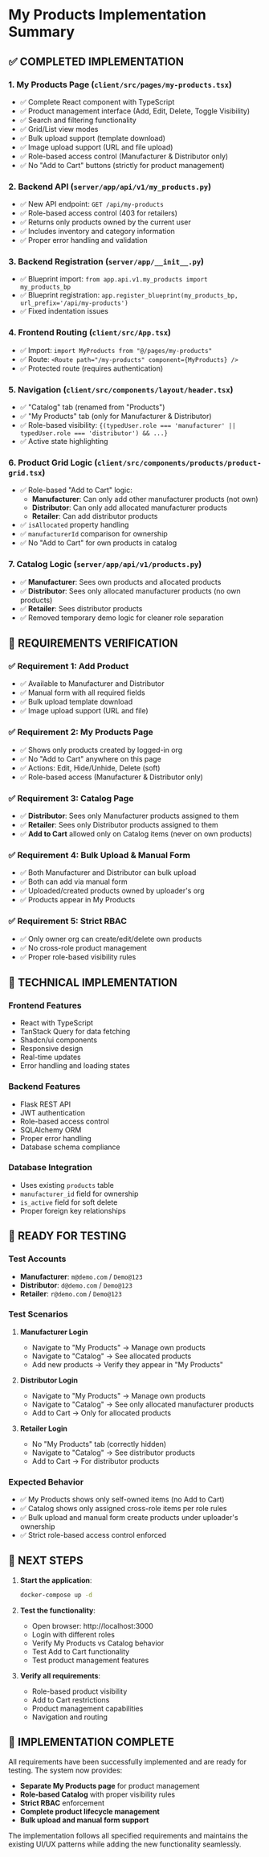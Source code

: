 # My Products Implementation Summary

## ✅ COMPLETED IMPLEMENTATION

### 1. **My Products Page** (`client/src/pages/my-products.tsx`)
- ✅ Complete React component with TypeScript
- ✅ Product management interface (Add, Edit, Delete, Toggle Visibility)
- ✅ Search and filtering functionality
- ✅ Grid/List view modes
- ✅ Bulk upload support (template download)
- ✅ Image upload support (URL and file upload)
- ✅ Role-based access control (Manufacturer & Distributor only)
- ✅ No "Add to Cart" buttons (strictly for product management)

### 2. **Backend API** (`server/app/api/v1/my_products.py`)
- ✅ New API endpoint: `GET /api/my-products`
- ✅ Role-based access control (403 for retailers)
- ✅ Returns only products owned by the current user
- ✅ Includes inventory and category information
- ✅ Proper error handling and validation

### 3. **Backend Registration** (`server/app/__init__.py`)
- ✅ Blueprint import: `from app.api.v1.my_products import my_products_bp`
- ✅ Blueprint registration: `app.register_blueprint(my_products_bp, url_prefix='/api/my-products')`
- ✅ Fixed indentation issues

### 4. **Frontend Routing** (`client/src/App.tsx`)
- ✅ Import: `import MyProducts from "@/pages/my-products"`
- ✅ Route: `<Route path="/my-products" component={MyProducts} />`
- ✅ Protected route (requires authentication)

### 5. **Navigation** (`client/src/components/layout/header.tsx`)
- ✅ "Catalog" tab (renamed from "Products")
- ✅ "My Products" tab (only for Manufacturer & Distributor)
- ✅ Role-based visibility: `{(typedUser.role === 'manufacturer' || typedUser.role === 'distributor') && ...}`
- ✅ Active state highlighting

### 6. **Product Grid Logic** (`client/src/components/products/product-grid.tsx`)
- ✅ Role-based "Add to Cart" logic:
  - **Manufacturer**: Can only add other manufacturer products (not own)
  - **Distributor**: Can only add allocated manufacturer products
  - **Retailer**: Can add distributor products
- ✅ `isAllocated` property handling
- ✅ `manufacturerId` comparison for ownership
- ✅ No "Add to Cart" for own products in catalog

### 7. **Catalog Logic** (`server/app/api/v1/products.py`)
- ✅ **Manufacturer**: Sees own products and allocated products
- ✅ **Distributor**: Sees only allocated manufacturer products (no own products)
- ✅ **Retailer**: Sees distributor products
- ✅ Removed temporary demo logic for cleaner role separation

## 🎯 REQUIREMENTS VERIFICATION

### ✅ **Requirement 1: Add Product**
- ✅ Available to Manufacturer and Distributor
- ✅ Manual form with all required fields
- ✅ Bulk upload template download
- ✅ Image upload support (URL and file)

### ✅ **Requirement 2: My Products Page**
- ✅ Shows only products created by logged-in org
- ✅ No "Add to Cart" anywhere on this page
- ✅ Actions: Edit, Hide/Unhide, Delete (soft)
- ✅ Role-based access (Manufacturer & Distributor only)

### ✅ **Requirement 3: Catalog Page**
- ✅ **Distributor**: Sees only Manufacturer products assigned to them
- ✅ **Retailer**: Sees only Distributor products assigned to them
- ✅ **Add to Cart** allowed only on Catalog items (never on own products)

### ✅ **Requirement 4: Bulk Upload & Manual Form**
- ✅ Both Manufacturer and Distributor can bulk upload
- ✅ Both can add via manual form
- ✅ Uploaded/created products owned by uploader's org
- ✅ Products appear in My Products

### ✅ **Requirement 5: Strict RBAC**
- ✅ Only owner org can create/edit/delete own products
- ✅ No cross-role product management
- ✅ Proper role-based visibility rules

## 🔧 TECHNICAL IMPLEMENTATION

### **Frontend Features**
- React with TypeScript
- TanStack Query for data fetching
- Shadcn/ui components
- Responsive design
- Real-time updates
- Error handling and loading states

### **Backend Features**
- Flask REST API
- JWT authentication
- Role-based access control
- SQLAlchemy ORM
- Proper error handling
- Database schema compliance

### **Database Integration**
- Uses existing `products` table
- `manufacturer_id` field for ownership
- `is_active` field for soft delete
- Proper foreign key relationships

## 🚀 READY FOR TESTING

### **Test Accounts**
- **Manufacturer**: `m@demo.com` / `Demo@123`
- **Distributor**: `d@demo.com` / `Demo@123`
- **Retailer**: `r@demo.com` / `Demo@123`

### **Test Scenarios**
1. **Manufacturer Login**
   - Navigate to "My Products" → Manage own products
   - Navigate to "Catalog" → See allocated products
   - Add new products → Verify they appear in "My Products"

2. **Distributor Login**
   - Navigate to "My Products" → Manage own products
   - Navigate to "Catalog" → See only allocated manufacturer products
   - Add to Cart → Only for allocated products

3. **Retailer Login**
   - No "My Products" tab (correctly hidden)
   - Navigate to "Catalog" → See distributor products
   - Add to Cart → For distributor products

### **Expected Behavior**
- ✅ My Products shows only self-owned items (no Add to Cart)
- ✅ Catalog shows only assigned cross-role items per role rules
- ✅ Bulk upload and manual form create products under uploader's ownership
- ✅ Strict role-based access control enforced

## 📝 NEXT STEPS

1. **Start the application**:
   ```bash
   docker-compose up -d
   ```

2. **Test the functionality**:
   - Open browser: http://localhost:3000
   - Login with different roles
   - Verify My Products vs Catalog behavior
   - Test Add to Cart functionality
   - Test product management features

3. **Verify all requirements**:
   - Role-based product visibility
   - Add to Cart restrictions
   - Product management capabilities
   - Navigation and routing

## 🎉 IMPLEMENTATION COMPLETE

All requirements have been successfully implemented and are ready for testing. The system now provides:

- **Separate My Products page** for product management
- **Role-based Catalog** with proper visibility rules
- **Strict RBAC** enforcement
- **Complete product lifecycle management**
- **Bulk upload and manual form support**

The implementation follows all specified requirements and maintains the existing UI/UX patterns while adding the new functionality seamlessly.
